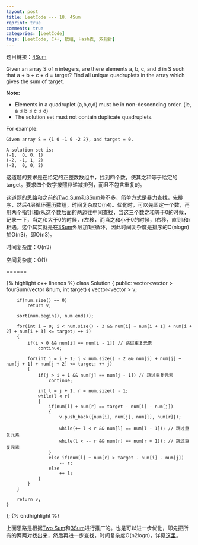 ```yaml
---
layout: post
title: LeetCode --- 18. 4Sum
reprint: true
comments: true
categories: [LeetCode]
tags: [LeetCode, C++, 数组, Hash表, 双指针]
---
```



题目链接：[4Sum](https://oj.leetcode.com/problems/4sum/ ) 

Given an array S of n integers, are there elements a, b, c, and d in S such that a + b + c + d = target? Find all unique quadruplets in the array which gives the sum of target. 

**Note:** 

* Elements in a quadruplet (a,b,c,d) must be in non-descending order. (ie, a ≤ b ≤ c ≤ d) 
* The solution set must not contain duplicate quadruplets. 

For example: 

    Given array S = {1 0 -1 0 -2 2}, and target = 0. 

    A solution set is: 
    (-1,  0, 0, 1) 
    (-2, -1, 1, 2) 
    (-2,  0, 0, 2) 


这道题的要求是在给定的正整数数组中，找到四个数，使其之和等于给定的target。要求四个数字按照非递减排列，而且不包含重复的。

这道题的思路和之前的[Two Sum](http://www.makuiyu.cn/2015/01/LeetCode_1.%20Two%20Sum/ )和[3Sum](http://www.makuiyu.cn/2015/01/LeetCode_15.%203Sum/ )差不多，简单方式是暴力查找，先排序，然后4层循环遍历数组，时间复杂度O(n4)。优化时，可以先固定一个数，再用两个指针l和r从这个数后面的两边往中间查找，当这三个数之和等于0的时候，记录一下，当之和大于0的时候，r左移，而当之和小于0的时候，l右移，直到l和r相遇。这个其实就是在[3Sum](http://www.makuiyu.cn/2015/01/LeetCode_15.%203Sum/ )外层加1层循环，因此时间复杂度是排序的O(nlogn)加O(n3)，即O(n3)。

时间复杂度：O(n3)

空间复杂度：O(1)

======

{% highlight c++ linenos %}
class Solution
{
public:
    vector<vector<int> > fourSum(vector<int> &num, int target)
    {
        vector<vector<int> > v;
        
        if(num.size() == 0)
            return v;
        
        sort(num.begin(), num.end());
        
        for(int i = 0; i < num.size() - 3 && num[i] + num[i + 1] + num[i + 2] + num[i + 3] <= target; ++ i)
        {
            if(i > 0 && num[i] == num[i - 1]) // 跳过重复元素
                continue;
            
            for(int j = i + 1; j < num.size() - 2 && num[i] + num[j] + num[j + 1] + num[j + 2] <= target; ++ j)
            {
                if(j > i + 1 && num[j] == num[j - 1]) // 跳过重复元素
                    continue;
                
                int l = j + 1, r = num.size() - 1;
                while(l < r)
                {
                    if(num[l] + num[r] == target - num[i] - num[j])
                    {
                        v.push_back({num[i], num[j], num[l], num[r]});
                        
                        while(++ l < r && num[l] == num[l - 1]); // 跳过重复元素
                        while(l < -- r && num[r] == num[r + 1]); // 跳过重复元素
                    }
                    else if(num[l] + num[r] > target - num[i] - num[j])
                        -- r;
                    else
                        ++ l;
                }
            }
        }
        
        return v;
    }
};
{% endhighlight %}

上面思路是根据[Two Sum](http://www.makuiyu.cn/2015/01/LeetCode_1.%20Two%20Sum/ )和[3Sum](http://www.makuiyu.cn/2015/01/LeetCode_15.%203Sum/ )进行推广的。也是可以进一步优化，即先把所有的两两对找出来，然后再进一步查找，时间复杂度O(n2logn)，详见[这里](http://blog.csdn.net/linhuanmars/article/details/24826871 )。
